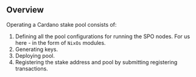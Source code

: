 
## Overview

Operating a Cardano stake pool consists of:

1. Defining all the pool configurations for running the SPO nodes. For us here - in the form of `NixOs` modules.
2. Generating keys.
3. Deploying pool.
4. Registering the stake address and pool by submitting registering transactions.

